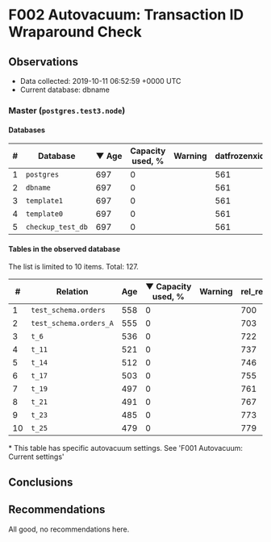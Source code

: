 # F002 Autovacuum: Transaction ID Wraparound Check #

## Observations ##
- Data collected: 2019-10-11 06:52:59 +0000 UTC
- Current database: dbname




### Master (`postgres.test3.node`) ###


#### Databases ####


| \# | Database | &#9660;&nbsp;Age | Capacity used, % | Warning | datfrozenxid |
|--|--------|-----|------------------|---------|--------------|
| 1 |`postgres`|697 |0 |  |561 |
| 2 |`dbname`|697 |0 |  |561 |
| 3 |`template1`|697 |0 |  |561 |
| 4 |`template0`|697 |0 |  |561 |
| 5 |`checkup_test_db`|697 |0 |  |561 |


#### Tables in the observed database ####
The list is limited to 10 items. Total: 127.

| \# | Relation | Age | &#9660;&nbsp;Capacity used, % | Warning |rel_relfrozenxid | toast_relfrozenxid |
|---|-------|-----|------------------|---------|-----------------|--------------------|
| 1 |`test_schema.orders` |558 |0 |  |700 |0 |
| 2 |`test_schema.orders_A` |555 |0 |  |703 |0 |
| 3 |`t_6` |536 |0 |  |722 |0 |
| 4 |`t_11` |521 |0 |  |737 |0 |
| 5 |`t_14` |512 |0 |  |746 |0 |
| 6 |`t_17` |503 |0 |  |755 |0 |
| 7 |`t_19` |497 |0 |  |761 |0 |
| 8 |`t_21` |491 |0 |  |767 |0 |
| 9 |`t_23` |485 |0 |  |773 |0 |
| 10 |`t_25` |479 |0 |  |779 |0 |


\* This table has specific autovacuum settings. See 'F001 Autovacuum: Current settings'


## Conclusions ##
 


## Recommendations ##
  All good, no recommendations here.
 

